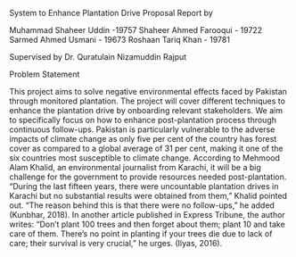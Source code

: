 System to Enhance Plantation Drive
Proposal Report by

Muhammad Shaheer Uddin -19757
Shaheer Ahmed Farooqui - 19722
Sarmed Ahmed Usmani - 19673
Roshaan Tariq Khan - 19781
 
Supervised by Dr. Quratulain Nizamuddin Rajput

Problem Statement

This project aims to solve negative environmental effects faced by Pakistan through monitored plantation.  The project will cover different techniques to enhance the plantation drive by onboarding relevant stakeholders. We aim to specifically focus on how to enhance post-plantation process through continuous follow-ups.
Pakistan is particularly vulnerable to the adverse impacts of climate change as only five per cent of the country has forest cover as compared to a global average of 31 per cent, making it one of the six countries most susceptible to climate change. According to Mehmood Alam Khalid, an environmental journalist from Karachi, it will be a big challenge for the government to provide resources needed post-plantation. “During the last fifteen years, there were uncountable plantation drives in Karachi but no substantial results were obtained from them,” Khalid pointed out. “The reason behind this is that there were no follow-ups,” he added (Kunbhar, 2018). In another article published in Express Tribune, the author writes: “Don’t plant 100 trees and then forget about them; plant 10 and take care of them. There’s no point in planting if your trees die due to lack of care; their survival is very crucial,” he urges. (Ilyas, 2016). 
